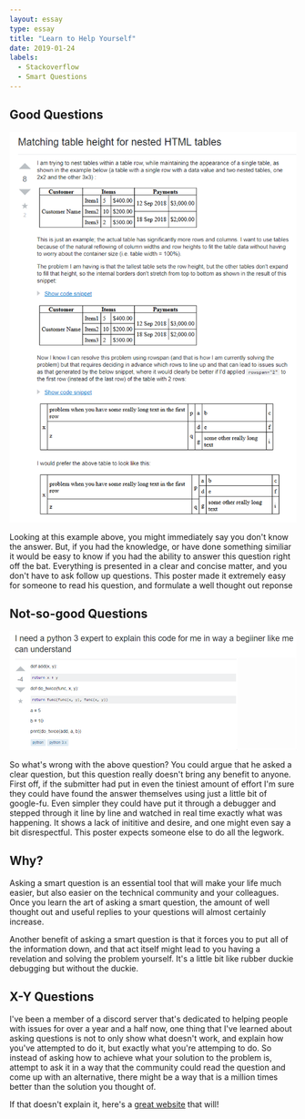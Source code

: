 ```yaml
---
layout: essay
type: essay
title: "Learn to Help Yourself"
date: 2019-01-24
labels:
  - Stackoverflow
  - Smart Questions
---
```


<h2>Good Questions</h2>

<img class="ui small rounded images" src="../images/good-question.png">

Looking at this example above, you might immediately say you don't know the answer. But, if you had the knowledge, or have done something similiar it would be easy to know if you had the ability to answer this question right off the bat. Everything is presented in a clear and concise matter, and you don't have to ask follow up questions. This poster made it extremely easy for someone to read his question, and formulate a well thought out reponse

<h2>Not-so-good Questions</h2>

<img class="ui small rounded images" src="../images/bad-question.png">

So what's wrong with the above question? You could argue that he asked a clear question, but this question really doesn't bring any benefit to anyone. First off, if the submitter had put in even the tiniest amount of effort I'm sure they could have found the answer themselves using just a little bit of google-fu. Even simpler they could have put it through a debugger and stepped through it line by line and watched in real time exactly what was happening. It shows a lack of inititive and desire, and one might even say a bit disrespectful. This poster expects someone else to do all the legwork.

<h2>Why?</h2>

Asking a smart question is an essential tool that will make your life much easier, but also easier on the technical community and your colleagues. Once you learn the art of asking a smart question, the amount of well thought out and useful replies to your questions will almost certainly increase.

Another benefit of asking a smart question is that it forces you to put all of the information down, and that act itself might lead to you having a revelation and solving the problem yourself. It's a little bit like rubber duckie debugging but without the duckie.

<h2>X-Y Questions</h2>

I've been a member of a discord server that's dedicated to helping people with issues for over a year and a half now, one thing that I've learned about asking questions is not to only show what doesn't work, and explain how you've attempted to do it, but exactly what you're attemping to do. So instead of asking how to achieve what your solution to the problem is, attempt to ask it in a way that the community could read the question and come up with an alternative, there might be a way that is a million times better than the solution you thought of. 

If that doesn't explain it, here's a <a href ="http://xyproblem.info/">great website</a> that will! 

